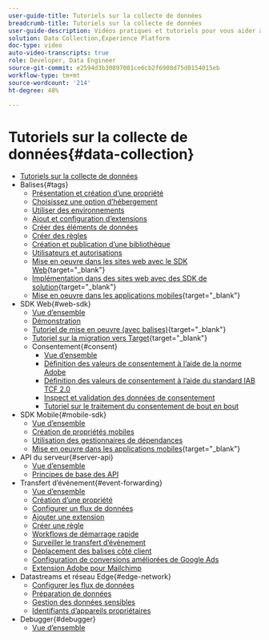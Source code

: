 ```yaml
---
user-guide-title: Tutoriels sur la collecte de données
breadcrumb-title: Tutoriels sur la collecte de données
user-guide-description: Vidéos pratiques et tutoriels pour vous aider à utiliser efficacement la collecte de données dans Experience Platform.
solution: Data Collection,Experience Platform
doc-type: video
auto-video-transcripts: true
role: Developer, Data Engineer
source-git-commit: e2594d3b30897001ce6cb2f6908d75d0154015eb
workflow-type: tm+mt
source-wordcount: '214'
ht-degree: 48%

---
```



# Tutoriels sur la collecte de données{#data-collection}

+ [Tutoriels sur la collecte de données](overview.md)
+ Balises{#tags}
   + [Présentation et création d’une propriété](tags/create-a-property.md)
   + [Choisissez une option d’hébergement](tags/choose-a-hosting-option.md)
   + [Utiliser des environnements](tags/use-environments.md)
   + [Ajout et configuration d’extensions](tags/add-and-configure-extensions.md)
   + [Créer des éléments de données](tags/create-data-elements.md)
   + [Créer des règles](tags/build-rules.md)
   + [Création et publication d’une bibliothèque](tags/build-and-publish-a-library.md)
   + [Utilisateurs et autorisations](tags/users-and-permissions.md)
   + [Mise en oeuvre dans les sites web avec le SDK Web](https://experienceleague.adobe.com/docs/platform-learn/implement-web-sdk/overview.html?lang=fr){target="_blank"}
   + [Implémentation dans des sites web avec des SDK de solution](https://experienceleague.adobe.com/docs/platform-learn/implement-in-websites/overview.html?lang=fr){target="_blank"}
   + [Mise en oeuvre dans les applications mobiles](https://experienceleague.adobe.com/docs/platform-learn/implement-mobile-sdk/overview.html?lang=fr){target="_blank"}
+ SDK Web{#web-sdk}
   + [Vue d’ensemble](web-sdk/overview.md)
   + [Démonstration](web-sdk/demo.md)
   + [Tutoriel de mise en oeuvre (avec balises)](https://experienceleague.adobe.com/docs/platform-learn/implement-web-sdk/overview.html?lang=fr){target="_blank"}
   + [Tutoriel sur la migration vers Target](https://experienceleague.adobe.com/docs/platform-learn/migrate-target-to-websdk/introduction.html?lang=fr){target="_blank"}
   + Consentement{#consent}
      + [Vue d’ensemble](web-sdk/consent/overview.md)
      + [Définition des valeurs de consentement à l’aide de la norme Adobe](web-sdk/consent/set-consent-adobe.md)
      + [Définition des valeurs de consentement à l’aide du standard IAB TCF 2.0](web-sdk/consent/set-consent-iab.md)
      + [Inspect et validation des données de consentement](web-sdk/consent/inspect.md)
      + [Tutoriel sur le traitement du consentement de bout en bout](web-sdk/consent/tutorial.md)
+ SDK Mobile{#mobile-sdk}
   + [Vue d’ensemble](mobile-sdk/overview.md)
   + [Création de propriétés mobiles](mobile-sdk/create-mobile-properties.md)
   + [Utilisation des gestionnaires de dépendances](mobile-sdk/use-dependency-managers.md)
   + [Mise en oeuvre dans les applications mobiles](https://experienceleague.adobe.com/docs/platform-learn/implement-mobile-sdk/overview.html?lang=fr){target="_blank"}
+ API du serveur{#server-api}
   + [Vue d’ensemble](server-api/overview.md)
   + [Principes de base des API](server-api/introduction.md)
+ Transfert dʼévénement{#event-forwarding}
   + [Vue d’ensemble](event-forwarding/overview.md)
   + [Création d’une propriété](event-forwarding/create-a-property.md)
   + [Configurer un flux de données](event-forwarding/set-up-a-datastream.md)
   + [Ajouter une extension](event-forwarding/add-an-extension.md)
   + [Créer une règle](event-forwarding/create-a-rule.md)
   + [Workflows de démarrage rapide](event-forwarding/quick-start-workflows.md)
   + [Surveiller le transfert d’événement](event-forwarding/monitor.md)
   + [Déplacement des balises côté client](event-forwarding/consider-moving-tags.md)
   + [Configuration de conversions améliorées de Google Ads](event-forwarding/set-up-google-ads-enhanced-conversions.md)
   + [Extension Adobe pour Mailchimp](event-forwarding/adobe-extension-for-mailchimp.md)
+ Datastreams et réseau Edge{#edge-network}
   + [Configurer les flux de données](edge/configure-datastreams.md)
   + [Préparation de données](edge/data-prep.md)
   + [Gestion des données sensibles](edge/manage-sensitive-data-in-datastreams.md)
   + [Identifiants d’appareils propriétaires](edge/generate-first-party-device-ids.md)
+ Debugger{#debugger}
   + [Vue d’ensemble](debugger/overview.md)
